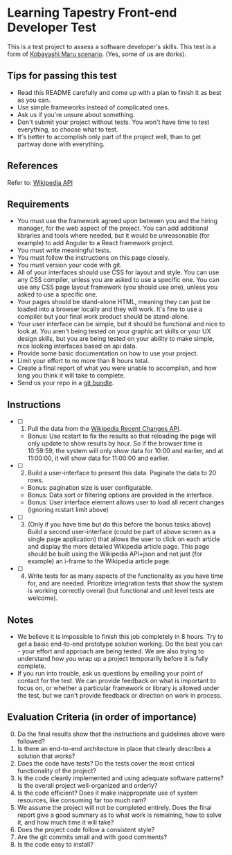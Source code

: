 # Learning Tapestry Front-end Developer Test

This is a test project to assess a software developer's skills. This test is a form of [Kobayashi Maru scenario](https://en.wikipedia.org/wiki/Kobayashi_Maru). (Yes, some of us are dorks).

## Tips for passing this test

- Read this README carefully and come up with a plan to finish it as best as you can.
- Use simple frameworks instead of complicated ones.
- Ask us if you're unsure about something.
- Don't submit your project without tests. You won't have time to test everything, so choose what to test.
- It's better to accomplish only part of the project well, than to get partway done with everything.

## References

Refer to: [Wikipedia API](https://www.mediawiki.org/wiki/API:Main_page)

## Requirements

- You must use the framework agreed upon between you and the hiring manager, for the web aspect of the project. You can add additional libraries and tools where needed, but it would be unreasonable (for example) to add Angular to a React framework project.
- You must write meaningful tests.
- You must follow the instructions on this page closely.
- You must version your code with git.
- All of your interfaces should use CSS for layout and style. You can use any CSS compiler, unless you are asked to use a specific one. You can use any CSS page layout framework (you should use one), unless you asked to use a specific one.    
- Your pages should be stand-alone HTML, meaning they can just be loaded into a browser locally and they will work. It's fine to use a compiler but your final work product should be stand-alone.
- Your user interface can be simple, but it should be functional and nice to look at. You aren't being tested on your graphic art skills or your UX design skills, but you are being tested on your ability to make simple, nice looking interfaces based on api data.
- Provide some basic documentation on how to use your project.
- Limit your effort to no more than 8 hours total.
- Create a final report of what you were unable to accomplish, and how long you think it will take to complete.
- Send us your repo in a [git bundle](https://git-scm.com/blog/2010/03/10/bundles.html).

## Instructions

- [ ] 1) Pull the data from the [Wikipedia Recent Changes API](https://en.wikipedia.org/w/api.php?action=query&list=recentchanges&format=json&rcstart=2019-08-29T10:59:20Z&rcnamespace=0&rcshow=!minor%7C!bot%7C!anon%7C!redirect&rclimit=500&rcdir=newer).

    - Bonus: Use rcstart to fix the results so that reloading the page will only update to show results by hour. So if the browser time is 10:59:59, the system will only show data for 10:00 and earlier, and at 11:00:00, it will show data for 11:00:00 and earlier.

- [ ] 2) Build a user-interface to present this data. Paginate the data to 20 rows. 
    - Bonus: pagination size is user configurable. 
    - Bonus: Data sort or filtering options are provided in the interface.
    - Bonus: User interface element allows user to load all recent changes (ignoring rcstart limit above)

- [ ] 3) (Only if you have time but do this before the bonus tasks above) Build a second user-interface (could be part of above screen as a single page application) that allows the user to click on each article and display the more detailed Wikipedia article page. This page should be built using the Wikipedia API+json and not just (for example) an i-frame to the Wikipedia article page. 

- [ ] 4) Write tests for as many aspects of the functionality as you have time for, and are needed. Prioritize integration tests that show the system is working correctly overall (but functional and unit level tests are welcome).

## Notes

- We believe it is impossible to finish this job completely in 8 hours. Try to get a basic end-to-end prototype solution working. Do the best you can - your effort and approach are being tested. We are also trying to understand how you wrap up a project temporarily before it is fully complete.
- If you run into trouble, ask us questions by emailing your point of contact for the test. We can provide feedback on what is important to focus on, or whether a particular framework or library is allowed under the test, but we can't provide feedback or direction on work in process.

## Evaluation Criteria (in order of importance)

0. Do the final results show that the instructions and guidelines above were followed?
1. Is there an end-to-end architecture in place that clearly describes a solution that works?
2. Does the code have tests? Do the tests cover the most critical functionality of the project?
3. Is the code cleanly implemented and using adequate software patterns? Is the overall project well-organized and orderly?
4. Is the code efficient? Does it make inappropriate use of system resources, like consuming far too much ram?
5. We assume the project will not be completed entirely. Does the final report give a good summary as to what work is remaining, how to solve it, and how much time it will take?
6. Does the project code follow a consistent style?
7. Are the git commits small and with good comments?
8. Is the code easy to install?
